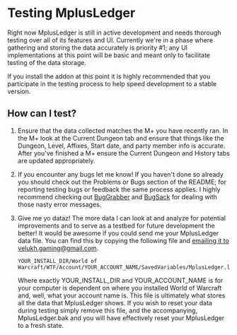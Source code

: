 # Testing MplusLedger

Right now MplusLedger is still in active development and needs thorough testing over all of its features and 
UI. Currently we're in a phase where gathering and storing the data accurately is priority #1; any UI implementations 
at this point will be basic and meant only to facilitate testing of the data storage.

If you install the addon at this point it is highly recommended that you participate in the testing process to help 
speed development to a stable version.

## How can I test?

1. Ensure that the data collected matches the M+ you have recently ran.
	In the M+ look at the Current Dungeon tab and ensure that things like the Dungeon, Level, Affixes, Start date, and
	party member info is accurate. After you've finished a M+ ensure the Current Dungeon and History tabs are updated 
	appropriately.

2. If you encounter any bugs let me know!
	If you haven't done so already you should check out the Problems or Bugs section of the README; for reporting testing 
	bugs or feedback the same process applies. I highly recommend checking out [BugGrabber](https://mods.curse.com/addons/wow/bug-grabber) 
	and [BugSack](https://mods.curse.com/addons/wow/bugsack) for dealing with those nasty error messages.

3. Give me yo dataz!
	The more data I can look at and analyze for potential improvements and to serve as a testbed for future development 
	the better! It would be awesome if you could send me your MplusLedger data file. You can find this by copying the 
	following file and <a href="mailto:velukh.gaming@gmail.com">emailing it to velukh.gaming@gmail.com</a>.

	```
	YOUR_INSTALL_DIR/World of Warcraft/WTF/Account/YOUR_ACCOUNT_NAME/SavedVariables/MplusLedger.lua
	```

	Where exactly YOUR_INSTALL_DIR and YOUR_ACCOUNT_NAME is for your computer is dependent on where you installed 
	World of Warcraft and, well, what your account name is. This file is ultimately what stores all the data that 
	MplusLedger shows. If you wish to reset your data during testing simply remove this file, and the accompanying, 
	MplusLedger.bak and you will have effectively reset your MplusLedger to a fresh state.
